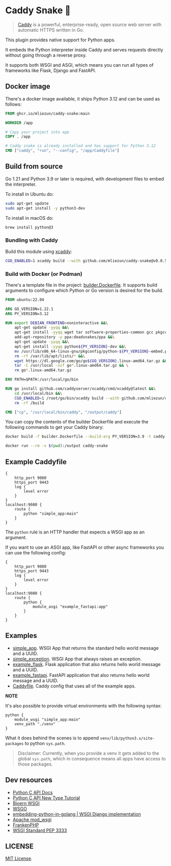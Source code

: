 # Caddy Snake 🐍

> [Caddy](https://github.com/caddyserver/caddy) is a powerful, enterprise-ready, open source web server with automatic HTTPS written in Go.

This plugin provides native support for Python apps.

It embeds the Python interpreter inside Caddy and serves requests directly without going through a reverse proxy.

It supports both WSGI and ASGI, which means you can run all types of frameworks like Flask, Django and FastAPI.

## Docker image

There's a docker image available, it ships Python 3.12 and can be used as follows:

```Dockerfile
FROM ghcr.io/mliezun/caddy-snake:main

WORKDIR /app

# Copy your project into app
COPY . /app

# Caddy snake is already installed and has support for Python 3.12
CMD ["caddy", "run", "--config", "/app/Caddyfile"]
```

## Build from source

Go 1.21 and Python 3.9 or later is required, with development files to embed the interpreter.

To install in Ubuntu do:

```bash
sudo apt-get update
sudo apt-get install -y python3-dev
```

To install in macOS do:

```bash
brew install python@3
```

### Bundling with Caddy

Build this module using [xcaddy](https://github.com/caddyserver/xcaddy):

```bash
CGO_ENABLED=1 xcaddy build --with github.com/mliezun/caddy-snake@v0.0.5
```

### Build with Docker (or Podman)

There's a template file in the project: [builder.Dockerfile](/builder.Dockerfile). It supports build arguments to configure which Python or Go version is desired for the build.

```Dockerfile
FROM ubuntu:22.04

ARG GO_VERSION=1.22.1
ARG PY_VERSION=3.12

RUN export DEBIAN_FRONTEND=noninteractive &&\
    apt-get update -yyqq &&\
    apt-get install -yyqq wget tar software-properties-common gcc pkgconf &&\
    add-apt-repository -y ppa:deadsnakes/ppa &&\
    apt-get update -yyqq &&\
    apt-get install -yyqq python${PY_VERSION}-dev &&\
    mv /usr/lib/x86_64-linux-gnu/pkgconfig/python-${PY_VERSION}-embed.pc /usr/lib/x86_64-linux-gnu/pkgconfig/python3-embed.pc &&\
    rm -rf /var/lib/apt/lists/* &&\
    wget https://dl.google.com/go/go${GO_VERSION}.linux-amd64.tar.gz && \
    tar -C /usr/local -xzf go*.linux-amd64.tar.gz && \
    rm go*.linux-amd64.tar.gz

ENV PATH=$PATH:/usr/local/go/bin

RUN go install github.com/caddyserver/xcaddy/cmd/xcaddy@latest &&\
    cd /usr/local/bin &&\
    CGO_ENABLED=1 /root/go/bin/xcaddy build --with github.com/mliezun/caddy-snake &&\
    rm -rf /build

CMD ["cp", "/usr/local/bin/caddy", "/output/caddy"]
```

You can copy the contents of the builder Dockerfile and execute the following commands to get your Caddy binary: 

```bash
docker build -f builder.Dockerfile --build-arg PY_VERSION=3.9 -t caddy-snake .
```

```bash
docker run --rm -v $(pwd):/output caddy-snake
```

## Example Caddyfile

```Caddyfile
{
    http_port 9080
    https_port 9443
    log {
        level error
    }
}
localhost:9080 {
    route {
        python "simple_app:main"
    }
}
```

The `python` rule is an HTTP handler that expects a WSGI app as an argument.

If you want to use an ASGI app, like FastAPI or other async frameworks you can use the following config:

```Caddyfile
{
    http_port 9080
    https_port 9443
    log {
        level error
    }
}
localhost:9080 {
    route {
        python {
            module_asgi "example_fastapi:app"
        }
    }
}
```

## Examples

- [simple_app](/examples/simple_app.py). WSGI App that returns the standard hello world message and a UUID.
- [simple_exception](/examples/simple_exception.py). WSGI App that always raises an exception.
- [example_flask](/examples/example_flask.py). Flask application that also returns hello world message and a UUID.
- [example_fastapi](/examples/example_fastapi.py). FastAPI application that also returns hello world message and a UUID.
- [Caddyfile](/examples/Caddyfile). Caddy config that uses all of the example apps.

**NOTE**

It's also possible to provide virtual environments with the following syntax:

```Caddyfile
python {
    module_wsgi "simple_app:main"
    venv_path "./venv"
}
```

What it does behind the scenes is to append `venv/lib/python3.x/site-packages` to python `sys.path`.

> Disclaimer: Currently, when you provide a venv it gets added to the global `sys.path`, which in consequence
> means all apps have access to those packages.

## Dev resources

- [Python C API Docs](https://docs.python.org/3.12/c-api/structures.html)
- [Python C API New Type Tutorial](https://docs.python.org/3/extending/newtypes_tutorial.html)
- [Bjoern WSGI](https://github.com/jonashaag/bjoern/tree/master)
- [WSGO](https://github.com/jonny5532/wsgo/blob/main)
- [embedding-python-in-golang | WSGI Django implementation](https://github.com/spikeekips/embedding-python-in-golang/blob/master/wsgi-django)
- [Apache mod_wsgi](https://github.com/GrahamDumpleton/mod_wsgi)
- [FrankenPHP](https://github.com/dunglas/frankenphp)
- [WSGI Standard PEP 3333](https://peps.python.org/pep-3333/)

## LICENSE

[MIT License](/LICENSE).
